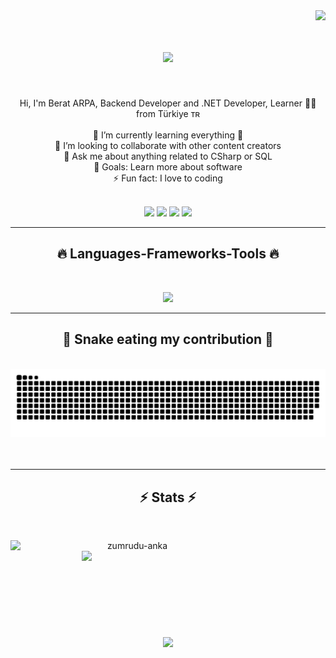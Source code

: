 <img align="right" src="https://komarev.com/ghpvc/?username=BeratARPA&color=000000&style=for-the-badge&label=PROFILE+VIEWS">

<br>

<h1 align="center">
  <a href="https://git.io/typing-svg">
    <img src="https://readme-typing-svg.herokuapp.com/?lines=Hi+There!+👋;+Myself+Berat+ARPA!;&center=true&size=30">
  </a>
</h1>

<br>

<p align="center">
Hi, I'm Berat ARPA, Backend Developer and .NET Developer, Learner 👨‍💻 from Türkiye ᴛʀ
<br>
<br>
🌱 I’m currently learning everything 🤣
<br>
👯 I’m looking to collaborate with other content creators
<br>
💬 Ask me about anything related to CSharp or SQL
<br>
🥅 Goals: Learn more about software
<br>
⚡ Fun fact: I love to coding
<br>
 <br>
</p>
<div align="center"> 
  <a href = "https://twitter.com/IBeratARPA"><img src="https://img.shields.io/badge/Twitter-%231DA1F2.svg?style=for-the-badge&logo=Twitter&logoColor=white" target="_blank"></a>
  <a href="https://www.linkedin.com/in/berat-arpa" target="_blank"><img src="https://img.shields.io/badge/-LinkedIn-%230077B5?style=for-the-badge&logo=linkedin&logoColor=white" target="_blank"></a> 
  <a href="https://instagram.com/beratarpa1" target="_blank"><img src="https://img.shields.io/badge/Instagram-%23E4405F.svg?style=for-the-badge&logo=Instagram&logoColor=white" target="_blank"></a> 
  <a href = "mailto:beratturkey1@gmail.com"><img src="https://img.shields.io/badge/-Gmail-%23333?style=for-the-badge&logo=gmail&logoColor=white" target="_blank"></a>
</div>

<hr>
<h2 align="center">🔥 Languages-Frameworks-Tools 🔥</h2>
<br>
<p align="center">
  <a href="https://skillicons.dev">
    <img src="https://skillicons.dev/icons?i=git,github,html,css,wordpress,cs,dotnet,firebase,mysql,rabbitmq,vscode,visualstudio,postman,ps,sketchup" /><br>
  </a>
</p>

<hr>

<div align="center">
  <h2>🐍 Snake eating my contribution 🐍</h2>
  <br>
  <picture>
    <source media="(prefers-color-scheme: dark)" srcset="https://raw.githubusercontent.com/BeratARPA/BeratARPA/output/github-contribution-grid-snake-dark.svg">
    <source media="(prefers-color-scheme: light)" srcset="https://raw.githubusercontent.com/BeratARPA/BeratARPA/output/github-contribution-grid-snake.svg">
    <img alt="github contribution grid snake animation" src="https://raw.githubusercontent.com/BeratARPA/BeratARPA/output/github-contribution-grid-snake.svg">
  </picture>
  <br>
  <br>
  <br>
</div>
  <hr>

<h2 align="center">⚡ Stats ⚡</h2>
<br>
<p align=center>
  <div align=center>
    <a href="https://github.com/denvercoder1/github-readme-streak-stats" title="Go to Source">
      <img align="left" width=390 src="https://github-readme-streak-stats.herokuapp.com/?user=BeratARPA&theme=react&border=61dafb&hide_border=true" alt="zumrudu-anka" />
    </a>
    <a href="https://github.com/anuraghazra/github-readme-stats" title="Go to Source">
      <img align="right" width=390 src="https://github-readme-stats.vercel.app/api?username=BeratARPA&show_icons=true&theme=react&border_color=61dafb&hide_border=true" />
    </a>
  </div>
  <br><br><br><br><br><br><br><br><br>
  <div align=center>
    <a href="https://github.com/anuraghazra/github-readme-stats">
      <img width=325 align="center" src="https://github-readme-stats.vercel.app/api/top-langs/?username=BeratARPA&title_color=61dafb&text_color=ffffff&icon_color=61dafb&bg_color=20232a&langs_count=8&layout=compact&border_color=61dafb&hide_border=true" />
    </a>
  </div>
</p>
